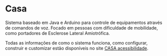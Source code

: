 # Casa
Sistema baseado em Java e Arduino para controle de equipamentos através de comandos de voz. Focado em pessoas com dificuldade de mobilidade, como portadores de Esclerose Lateral Amiotrófica.

Todas as informações de como o sistema funciona, como configurar, construir e customizar estão disponíveis no site [CASA acessibilidade](https://www.casaacessibilidade.com.br).
